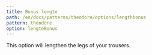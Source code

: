 ```yaml
---
title: Bonus lengte
path: /en/docs/patterns/theodore/options/lengthbonus
pattern: theodore
option: lengteBonus
---
```


This option will lengthen the legs of your trousers.